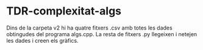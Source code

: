# TDR-complexitat-algs

Dins de la carpeta v2 hi ha quatre fitxers .csv amb totes les dades obtingudes del programa algs.cpp. La resta de fitxers .py llegeixen i netejen les dades i creen els gràfics.
